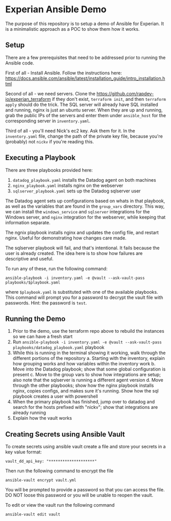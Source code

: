 # Experian Ansible Demo

The purpose of this repository is to setup a demo of Ansible for Experian. It is a minimalistic approach as a POC to show them how it works.

## Setup

There are a few prerequisites that need to be addressed prior to running the Ansible code.

First of all - Install Ansible. Follow the instructions here: https://docs.ansible.com/ansible/latest/installation_guide/intro_installation.html

Second of all - we need servers. Clone the https://github.com/rapdev-io/experian_terraform if they don't exist, `terraform init`, and then `terraform apply` should do the trick.
The SQL server will already have SQL installed and running, nginx is just an ubuntu server. When they are up and running, grab the public IPs of the servers and enter them under
`ansible_host` for the corresponding server in `inventory.yaml`.

Third of all - you'll need Nick's ec2 key. Ask them for it. In the `inventory.yaml` file, change the path of the private key file, because you're (probably) not `nickv` if you're reading this.

## Executing a Playbook

There are three playbooks provided here:
1. `datadog_playbook.yaml` installs the Datadog agent on both machines
2. `nginx_playbook.yaml` installs nginx on the webserver
3. `sqlserver_playbook.yaml` sets up the Datadog sqlserver user

The Datadog agent sets up configurations based on whats in that playbook, as well as the variables that are found in the `group_vars` directory. This way, we can install the `windows_service` and `sqlserver`
integrations for the Windows server, and `nginx` integration for the webserver, while keeping that information separate.

The ngnix playbook installs nginx and updates the config file, and restart nginx. Useful for demonstrating how changes care made.

The sqlserver playbook will fail, and that's intentional. It fails because the user is already created. The idea here is to show how failures are descriptive and useful.

To run any of these, run the following command:
```
ansible-playbook -i inventory.yaml -e @vault --ask-vault-pass playbooks/$playbook.yaml
```
where `$playbook.yaml` is substituted with one of the available playbooks. This command will prompt you for a password to decrypt the vault file with passwords. Hint: the password is `test`.

## Running the Demo

1. Prior to the demo, use the terraform repo above to rebuild the instances so we can have a fresh start
2. Run `ansible-playbook -i inventory.yaml -e @vault --ask-vault-pass playbooks/datadog_playbook.yaml` playbook
3. While this is running in the terminal showing it working, walk through the different portions of the repository
    a. Starting with the inventory, explain how grouping works and how variables within the inventory work
    b. Move into the Datadog playbook; show that some global configuration is present
    c. Move to the group vars to show how integrations are setup; also note that the sqlserver is running a different agent version
    d. Move through the other playbooks; show how the nginx playbook installs nginx, copies configs, and makes sure it's running. Show how the sql playbook creates a user with powershell
4. When the primary playbook has finished, jump over to datadog and search for the hosts prefixed with "nickv"; show that integrations are already running
5. Explain how the vault works

## Creating Secrets using Ansible Vault

To create secrets using ansible vault create a file and store your secrets in a key value format:

```
vault_dd_api_key: "********************"
````
Then run the following command to encrypt the file

```
ansible-vault encrypt vault.yml
```
You will be prompted to provide a password so that you can access the file. DO NOT loose this password or you will be unable to reopen the vault. 

To edit or view the vault run the following command
```
ansible-vault edit vault
```
